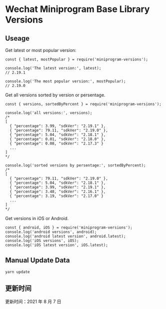 
# Wechat Miniprogram Base Library Versions

## Useage

Get latest or most popular version:

```;
const { latest, mostPopular } = require('miniprogram-versions');

console.log('The latest version:', latest);
// 2.19.1

console.log('The most popular version:', mostPopular);
// 2.19.0

```

Get all versions sorted by version or persentage.

```
const { versions, sortedByPercent } = require('miniprogram-versions');

console.log('all versions:', versions);
/*
[
  { "percentage": 3.99, "sdkVer": "2.19.1" },
  { "percentage": 79.11, "sdkVer": "2.19.0" },
  { "percentage": 5.04, "sdkVer": "2.18.1" },
  { "percentage": 0.01, "sdkVer": "2.18.0" },
  { "percentage": 0.08, "sdkVer": "2.17.3" }
  ...
]
*/

console.log('sorted versions by persentage:', sortedByPercent);
/*
[
  { "percentage": 79.11, "sdkVer": "2.19.0" },
  { "percentage": 5.04, "sdkVer": "2.18.1" },
  { "percentage": 3.99, "sdkVer": "2.19.1" },
  { "percentage": 3.48, "sdkVer": "2.16.1" },
  { "percentage": 3.19, "sdkVer": "2.17.0" }
  ...
]
*/
```

Get versions in iOS or Android.

```
const { android, iOS } = require('miniprogram-versions');
console.log('android versions', android);
console.log('android latest version', android.latest);
console.log('iOS versions', iOS);
console.log('iOS latest version', iOS.latest);
```

## Manual Update Data

```
yarn update
```

## 更新时间

更新时间：2021 年 8 月 7 日
